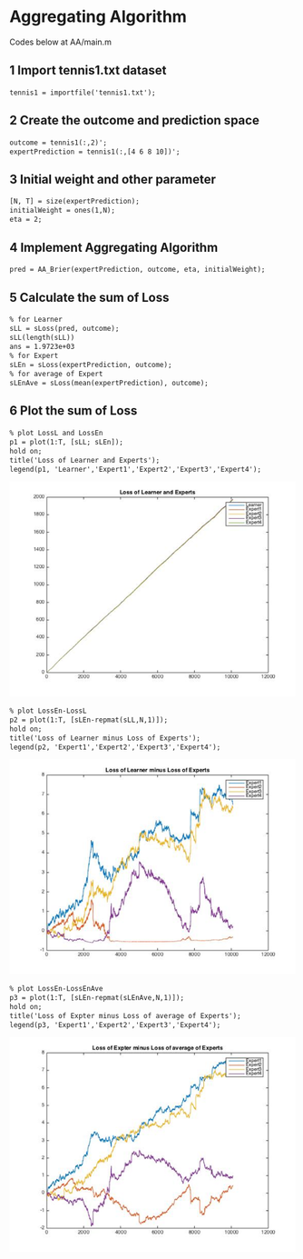 #  Aggregating Algorithm
Codes below at AA/main.m

##  1 Import tennis1.txt dataset

    tennis1 = importfile('tennis1.txt');

##  2 Create the outcome and prediction space

    outcome = tennis1(:,2)';
    expertPrediction = tennis1(:,[4 6 8 10])';
    
##  3 Initial weight and other parameter

    [N, T] = size(expertPrediction);
    initialWeight = ones(1,N);
    eta = 2;
    
##  4 Implement Aggregating Algorithm

    pred = AA_Brier(expertPrediction, outcome, eta, initialWeight);
    
##  5 Calculate the sum of Loss 

    % for Learner
    sLL = sLoss(pred, outcome);
    sLL(length(sLL))
    ans = 1.9723e+03
    % for Expert
    sLEn = sLoss(expertPrediction, outcome);
    % for average of Expert
    sLEnAve = sLoss(mean(expertPrediction), outcome);
    
##  6 Plot the sum of Loss

    % plot LossL and LossEn
    p1 = plot(1:T, [sLL; sLEn]);
    hold on;
    title('Loss of Learner and Experts');
    legend(p1, 'Learner','Expert1','Expert2','Expert3','Expert4');
    
![image](https://raw.githubusercontent.com/vincent101/AggregatingAlgorithm/master/Result/1.jpg)
    
    % plot LossEn-LossL
    p2 = plot(1:T, [sLEn-repmat(sLL,N,1)]);
    hold on;
    title('Loss of Learner minus Loss of Experts');
    legend(p2, 'Expert1','Expert2','Expert3','Expert4');
    
![image](https://raw.githubusercontent.com/vincent101/AggregatingAlgorithm/master/Result/2.jpg)
    
    % plot LossEn-LossEnAve
    p3 = plot(1:T, [sLEn-repmat(sLEnAve,N,1)]);
    hold on;
    title('Loss of Expter minus Loss of average of Experts');
    legend(p3, 'Expert1','Expert2','Expert3','Expert4');
    
![image](https://raw.githubusercontent.com/vincent101/AggregatingAlgorithm/master/Result/3.jpg)
    
    
